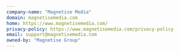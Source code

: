 ```yaml
---
company-name: "Magnetise Media"
domain: magnetisemedia.com
home: https://www.magnetisemedia.com/
privacy-policy: https://www.magnetisemedia.com/privacy-policy
email: support@magnetisemedia.com
owned-by: "Magnetise Group"
---
```




